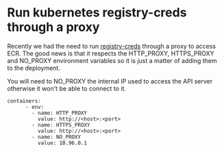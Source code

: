 # Run kubernetes registry-creds through a proxy
Recently we had the need to run [registry-creds](https://github.com/upmc-enterprises/registry-creds) through a proxy to access ECR. The good news is that it respects the HTTP_PROXY, HTTPS_PROXY and NO_PROXY environment variables so it is just a matter of adding them to the deployment. 

You will need to NO_PROXY the internal IP used to access the API server otherwise it won't be able to connect to it.

```
containers:
      - env:
        - name: HTTP_PROXY
          value: http://<host>:<port>
        - name: HTTPS_PROXY
          value: http://<host>:<port>
        - name: NO_PROXY
          value: 10.96.0.1
```